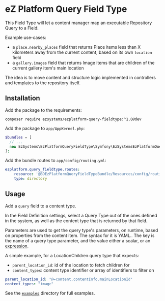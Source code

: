 # eZ Platform Query Field Type

This Field Type will let a content manager map an executable Repository Query to a Field.

Example use-cases:
- a `place.nearby_places` field that returns Place items less than X kilometers away
  from the current content, based on its own `location` field
- a `gallery.images` field that returns Image items that are children of the current
  gallery item's main location

The idea is to move content and structure logic implemented in controllers and templates
to the repository itself.

## Installation
Add the package to the requirements:
```
composer require ezsystems/ezplatform-query-fieldtype:^1.0@dev
```

Add the package to `app/AppKernel.php`:
```php
$bundles = [
  // ...
  new EzSystems\EzPlatformQueryFieldType\Symfony\EzSystemsEzPlatformQueryFieldTypeBundle(),
];
```

Add the bundle routes to `app/config/routing.yml`:
```yml
ezplatform.query_fieldtype.routes:
    resource: '@BDEzPlatformQueryFieldTypeBundle/Resources/config/routing/'
    type: directory
```

## Usage
Add a `query` field to a content type.

In the Field Definition settings, select a Query Type out of the ones defined in the system, as well as the content type
that is returned by that field.

Parameters are used to get the query type's parameters, on runtime, based on properties from the content item.
The syntax for it is YAML.. The key is the name of a query type parameter, and the value either a scalar, or an [expression](https://symfony.com/doc/current/components/expression_language.html).

A simple example, for a LocationChildren query type that expects:
- `parent_location_id`: id of the location to fetch children for
- `content_types`: content type identifier or array of identifiers to filter on

````yaml
parent_location_id: "@=content.contentInfo.mainLocationId"
content_types: "image"
````

See the [`examples`](doc/examples/) directory for full examples.
